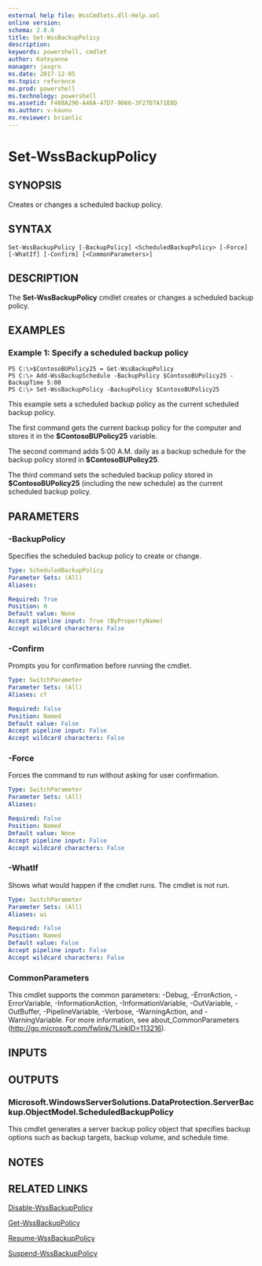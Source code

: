 ```yaml
---
external help file: WssCmdlets.dll-Help.xml
online version: 
schema: 2.0.0
title: Set-WssBackupPolicy
description: 
keywords: powershell, cmdlet
author: Kateyanne
manager: jasgro
ms.date: 2017-12-05
ms.topic: reference
ms.prod: powershell
ms.technology: powershell
ms.assetid: F488A290-A46A-47D7-9066-3F27D7A71E8D
ms.author: v-kaunu
ms.reviewer: brianlic
---
```


# Set-WssBackupPolicy

## SYNOPSIS
Creates or changes a scheduled backup policy.

## SYNTAX

```
Set-WssBackupPolicy [-BackupPolicy] <ScheduledBackupPolicy> [-Force] [-WhatIf] [-Confirm] [<CommonParameters>]
```

## DESCRIPTION
The **Set-WssBackupPolicy** cmdlet creates or changes a scheduled backup policy.

## EXAMPLES

### Example 1: Specify a scheduled backup policy
```
PS C:\>$ContosoBUPolicy25 = Get-WssBackupPolicy
PS C:\> Add-WssBackupSchedule -BackupPolicy $ContosoBUPolicy25 -BackupTime 5:00
PS C:\> Set-WssBackupPolicy -BackupPolicy $ContosoBUPolicy25
```

This example sets a scheduled backup policy as the current scheduled backup policy.

The first command gets the current backup policy for the computer and stores it in the **$ContosoBUPolicy25** variable.

The second command adds 5:00 A.M.
daily as a backup schedule for the backup policy stored in **$ContosoBUPolicy25**.

The third command sets the scheduled backup policy stored in **$ContosoBUPolicy25** (including the new schedule) as the current scheduled backup policy.

## PARAMETERS

### -BackupPolicy
Specifies the scheduled backup policy to create or change.

```yaml
Type: ScheduledBackupPolicy
Parameter Sets: (All)
Aliases: 

Required: True
Position: 0
Default value: None
Accept pipeline input: True (ByPropertyName)
Accept wildcard characters: False
```

### -Confirm
Prompts you for confirmation before running the cmdlet.

```yaml
Type: SwitchParameter
Parameter Sets: (All)
Aliases: cf

Required: False
Position: Named
Default value: False
Accept pipeline input: False
Accept wildcard characters: False
```

### -Force
Forces the command to run without asking for user confirmation.

```yaml
Type: SwitchParameter
Parameter Sets: (All)
Aliases: 

Required: False
Position: Named
Default value: None
Accept pipeline input: False
Accept wildcard characters: False
```

### -WhatIf
Shows what would happen if the cmdlet runs.
The cmdlet is not run.

```yaml
Type: SwitchParameter
Parameter Sets: (All)
Aliases: wi

Required: False
Position: Named
Default value: False
Accept pipeline input: False
Accept wildcard characters: False
```

### CommonParameters
This cmdlet supports the common parameters: -Debug, -ErrorAction, -ErrorVariable, -InformationAction, -InformationVariable, -OutVariable, -OutBuffer, -PipelineVariable, -Verbose, -WarningAction, and -WarningVariable. For more information, see about_CommonParameters (http://go.microsoft.com/fwlink/?LinkID=113216).

## INPUTS

## OUTPUTS

### Microsoft.WindowsServerSolutions.DataProtection.ServerBackup.ObjectModel.ScheduledBackupPolicy
This cmdlet generates a server backup policy object that specifies backup options such as backup targets, backup volume, and schedule time.

## NOTES

## RELATED LINKS

[Disable-WssBackupPolicy](./Disable-WssBackupPolicy.md)

[Get-WssBackupPolicy](./Get-WssBackupPolicy.md)

[Resume-WssBackupPolicy](./Resume-WssBackupPolicy.md)

[Suspend-WssBackupPolicy](./Suspend-WssBackupPolicy.md)

